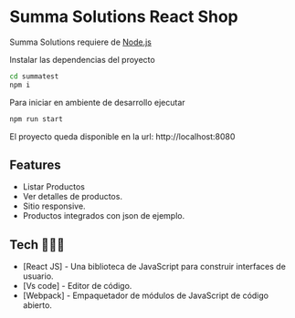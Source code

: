 # Summa Solutions React Shop

Summa Solutions requiere de [Node.js](https://nodejs.org/)

Instalar las dependencias del proyecto

```sh
cd summatest
npm i
```

Para iniciar en ambiente de desarrollo ejecutar

```sh
npm run start
```

El proyecto queda disponible en la url: http://localhost:8080

## Features

- Listar Productos
- Ver detalles de productos.
- Sitio responsive.
- Productos integrados con json de ejemplo.

## Tech 👨🏻‍💻

- [React JS] - Una biblioteca de JavaScript para construir interfaces de usuario.
- [Vs code] - Editor de código.
- [Webpack] - Empaquetador de módulos de JavaScript de código abierto.